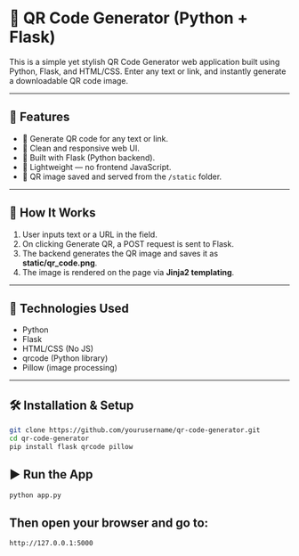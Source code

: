 # 🔳 QR Code Generator (Python + Flask)

This is a simple yet stylish QR Code Generator web application built using Python, Flask, and HTML/CSS. Enter any text or link, and instantly generate a downloadable QR code image.

---

## 🚀 Features

- 🔸 Generate QR code for any text or link.  
- 🔸 Clean and responsive web UI.  
- 🔸 Built with Flask (Python backend).  
- 🔸 Lightweight — no frontend JavaScript.  
- 🔸 QR image saved and served from the `/static` folder.

---

## 📸 How It Works

1. User inputs text or a URL in the field.
2. On clicking Generate QR, a POST request is sent to Flask.
3. The backend generates the QR image and saves it as **static/qr_code.png**.
4. The image is rendered on the page via **Jinja2 templating**.

---

## 🧠 Technologies Used

- Python
- Flask
- HTML/CSS (No JS)
- qrcode (Python library)
- Pillow (image processing)

---

## 🛠️ Installation & Setup

```bash
git clone https://github.com/yourusername/qr-code-generator.git
cd qr-code-generator
pip install flask qrcode pillow
```

## ▶️ Run the App

```bash
python app.py
```

## Then open your browser and go to:

```bash
http://127.0.0.1:5000
```




